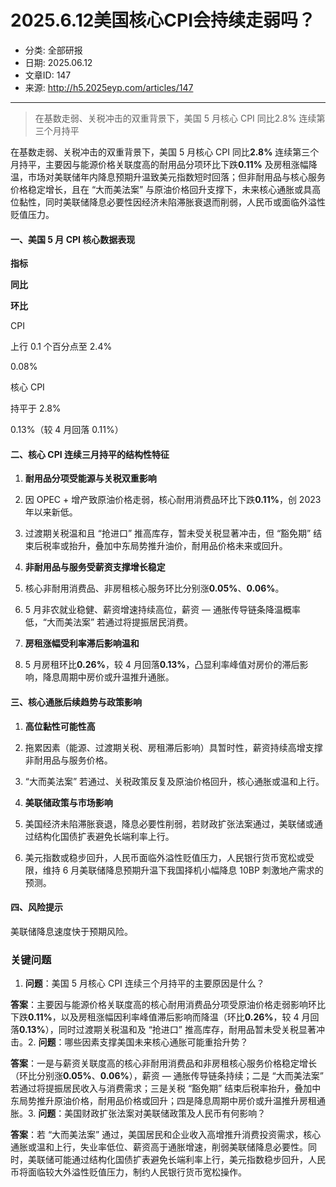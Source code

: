 # 2025.6.12美国核心CPI会持续走弱吗？
- 分类: 全部研报
- 日期: 2025.06.12
- 文章ID: 147
- 来源: http://h5.2025eyp.com/articles/147

---

> 在基数走弱、关税冲击的双重背景下，美国 5 月核心 CPI 同比2.8% 连续第三个月持平

在基数走弱、关税冲击的双重背景下，美国 5 月核心 CPI 同比**2.8%** 连续第三个月持平，主要因与能源价格关联度高的耐用品分项环比下跌**0.11%** 及房租涨幅降温，市场对美联储年内降息预期升温致美元指数短时回落；但非耐用品与核心服务价格稳定增长，且在 “大而美法案” 与原油价格回升支撑下，未来核心通胀或具高位黏性，同时美联储降息必要性因经济未陷滞胀衰退而削弱，人民币或面临外溢性贬值压力。

#### **一、美国 5 月 CPI 核心数据表现**

**指标**

**同比**

**环比**

CPI

上行 0.1 个百分点至 2.4%

0.08%

核心 CPI

持平于 2.8%

0.13%（较 4 月回落 0.11%）

#### **二、核心 CPI 连续三月持平的结构性特征**

1. **耐用品分项受能源与关税双重影响**

1. 因 OPEC + 增产致原油价格走弱，核心耐用消费品环比下跌**0.11%**，创 2023 年以来新低。

2. 过渡期关税温和且 “抢进口” 推高库存，暂未受关税显著冲击，但 “豁免期” 结束后税率或抬升，叠加中东局势推升油价，耐用品价格未来或回升。

2. **非耐用品与服务受薪资支撑增长稳定**

1. 核心非耐用消费品、非房租核心服务环比分别涨**0.05%**、**0.06%**。

2. 5 月非农就业稳健、薪资增速持续高位，薪资 — 通胀传导链条降温概率低，“大而美法案” 若通过将提振居民消费。

3. **房租涨幅受利率滞后影响温和**

1. 5 月房租环比**0.26%**，较 4 月回落**0.13%**，凸显利率峰值对房价的滞后影响，降息周期中房价或升温推升通胀。

#### **三、核心通胀后续趋势与政策影响**

1. **高位黏性可能性高**

1. 拖累因素（能源、过渡期关税、房租滞后影响）具暂时性，薪资持续高增支撑非耐用品与服务价格。

2. “大而美法案” 若通过、关税政策反复及原油价格回升，核心通胀或温和上行。

2. **美联储政策与市场影响**

1. 美国经济未陷滞胀衰退，降息必要性削弱，若财政扩张法案通过，美联储或通过结构化国债扩表避免长端利率上行。

2. 美元指数或稳步回升，人民币面临外溢性贬值压力，人民银行货币宽松或受限，维持 6 月美联储降息预期升温下我国择机小幅降息 10BP 刺激地产需求的预测。

#### **四、风险提示**

美联储降息速度快于预期风险。

### **关键问题**

1. **问题**：美国 5 月核心 CPI 连续三个月持平的主要原因是什么？

**答案**：主要因与能源价格关联度高的核心耐用消费品分项受原油价格走弱影响环比下跌**0.11%**，以及房租涨幅因利率峰值滞后影响而降温（环比**0.26%**，较 4 月回落**0.13%**），同时过渡期关税温和及 “抢进口” 推高库存，耐用品暂未受关税显著冲击。2. **问题**：哪些因素支撑美国未来核心通胀可能重拾升势？

**答案**：一是与薪资关联度高的核心非耐用消费品和非房租核心服务价格稳定增长（环比分别涨**0.05%**、**0.06%**），薪资 — 通胀传导链条持续；二是 “大而美法案” 若通过将提振居民收入与消费需求；三是关税 “豁免期” 结束后税率抬升，叠加中东局势推升原油价格，耐用品价格或回升；四是降息周期中房价或升温推升房租通胀。3. **问题**：美国财政扩张法案对美联储政策及人民币有何影响？

**答案**：若 “大而美法案” 通过，美国居民和企业收入高增推升消费投资需求，核心通胀或温和上行，失业率低位、薪资高于通胀增速，削弱美联储降息必要性。同时，美联储可能通过结构化国债扩表避免长端利率上行，美元指数稳步回升，人民币将面临较大外溢性贬值压力，制约人民银行货币宽松操作。
